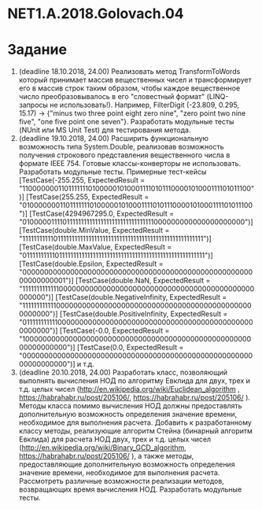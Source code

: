 # NET1.A.2018.Golovach.04
# Задание
1. (deadline 18.10.2018, 24.00) Реализовать метод TransformToWords который принимает массив вещественных чисел и трансформирует его в массив строк таким образом, чтобы каждое вещественное число преобразовывалось в его "словестный формат" (LINQ-запросы не использовать!). Например, FilterDigit (-23.809, 0.295, 15.17) -> {"minus two three point eight zero nine", "zero point two nine five", "one five point one seven"}. 
Разработать модульные тесты (NUnit или MS Unit Test) для тестирования метода.
2. (deadline 19.10.2018, 24.00) Расширить функциональную возможность типа System.Double, реализовав возможность получения строкового представления вещественного числа в формате IEEE 754. Готовые классы-конверторы не использовать. Разработать модульные тесты. Примерные тест-кейсы
[TestCase(-255.255, ExpectedResult = "1100000001101111111010000010100011110101110000101000111101011100")]
[TestCase(255.255, ExpectedResult = "0100000001101111111010000010100011110101110000101000111101011100")]
[TestCase(4294967295.0, ExpectedResult = "0100000111101111111111111111111111111111111000000000000000000000")]
[TestCase(double.MinValue, ExpectedResult = "1111111111101111111111111111111111111111111111111111111111111111")]
[TestCase(double.MaxValue, ExpectedResult = "0111111111101111111111111111111111111111111111111111111111111111")]
[TestCase(double.Epsilon, ExpectedResult = "0000000000000000000000000000000000000000000000000000000000000001")]
[TestCase(double.NaN, ExpectedResult = "1111111111111000000000000000000000000000000000000000000000000000")]
[TestCase(double.NegativeInfinity, ExpectedResult = "1111111111110000000000000000000000000000000000000000000000000000")]
[TestCase(double.PositiveInfinity, ExpectedResult = "0111111111110000000000000000000000000000000000000000000000000000")]
[TestCase(-0.0, ExpectedResult = "1000000000000000000000000000000000000000000000000000000000000000")]
[TestCase(0.0, ExpectedResult = "0000000000000000000000000000000000000000000000000000000000000000")] и т.д.
3. (deadline 20.10.2018, 24.00) Разработать класс, позволяющий выполнять вычисления НОД по алгоритму Евклида для двух, трех и т.д. целых чисел (http://en.wikipedia.org/wiki/Euclidean_algorithm , https://habrahabr.ru/post/205106/, https://habrahabr.ru/post/205106/ ). Методы класса помимо вычисления НОД должны предоставлять дополнительную возможность определения значение времени, необходимое для выполнения расчета. Добавить к разработанному классу методы, реализующие алгоритм Стейна (бинарный алгоритм Евклида) для расчета НОД двух, трех и т.д. целых чисел (http://en.wikipedia.org/wiki/Binary_GCD_algorithm, https://habrahabr.ru/post/205106/ ), а также методы, предоставляющие дополнительную возможность определения значение времени, необходимое для выполнения расчета. Рассмотреть различные возможности реализации методов, возвращающих время вычисления НОД. Разработать модульные тесты.
